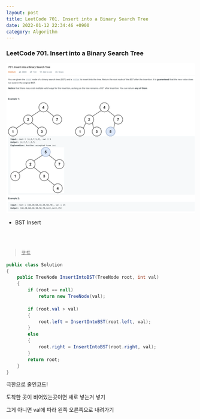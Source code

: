 ```yaml
---
layout: post
title: LeetCode 701. Insert into a Binary Search Tree
date: 2022-01-12 22:34:46 +0900
category: Algorithm
---
```

### LeetCode 701. Insert into a Binary Search Tree

![](/assets/img/leetcode/701.png)

- BST Insert

<br><br>

>코드

```c#
public class Solution
{
    public TreeNode InsertIntoBST(TreeNode root, int val)
    {
        if (root == null)
            return new TreeNode(val);

        if (root.val > val)
        {
            root.left = InsertIntoBST(root.left, val);
        }
        else
        {
            root.right = InsertIntoBST(root.right, val);
        }
        return root;
    }
}
```

극한으로 줄인코드!

도착한 곳이 비어있는곳이면 새로 넣는거 넣기

그게 아니면 val에 따라 왼쪽 오른쪽으로 내려가기